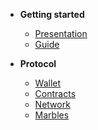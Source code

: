 * **Getting started**
    * [Presentation](/)
    * [Guide](guide.md)

* **Protocol**
    * [Wallet](wallet.md)
    * [Contracts](contracts.md)
    * [Network](network.md)
    * [Marbles](marbles.md)